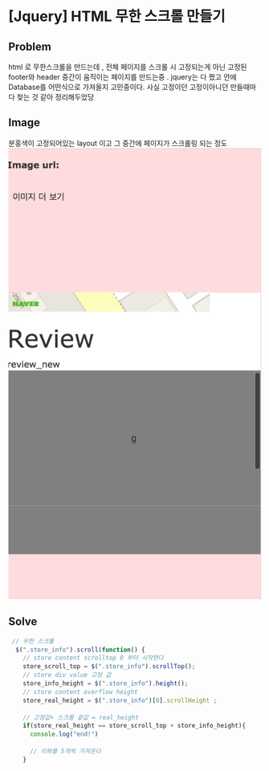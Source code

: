 # [Jquery] HTML 무한 스크롤 만들기

## Problem 
html 로 무한스크롤을 만드는데 , 전체 페이지를 스크롤 시 고정되는게 아닌 고정된 footer와 header 중간이 움직이는 페이지를 만드는중 . jquery는 다 짰고 안에 Database를 어떤식으로 가져올지 고민중이다. 사실 고정이던 고정이아니던 만들때마다 찾는 것 같아 정리해두었당


## Image
분홍색이 고정되어있는 layout 이고 그 중간에 페이지가 스크롤링 되는 정도 
![Alt text](../IMG/html_Infinite_scroll.png)
## Solve

```javascript
 // 무한 스크롤 
  $(".store_info").scroll(function() {
    // store content scrolltop 0 부터 시작한다
    store_scroll_top = $(".store_info").scrollTop();
    // store div value 고정 값 
    store_info_height = $(".store_info").height();    
    // store content overflow height
    store_real_height = $(".store_info")[0].scrollHeight ;

    // 고정값+ 스크롤 끝값 = real_height
    if(store_real_height == store_scroll_top + store_info_height){
      console.log("end!")

      // 리뷰를 5개씩 가져온다
    }
```